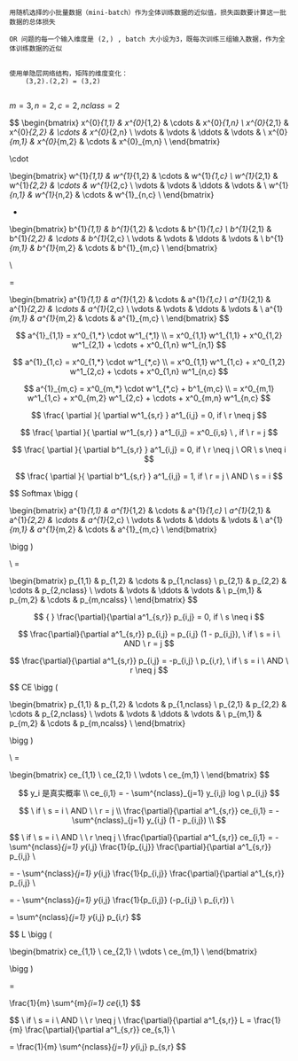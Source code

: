 

```
用随机选择的小批量数据（mini-batch）作为全体训练数据的近似值，损失函数要计算这一批数据的总体损失

OR 问题的每一个输入维度是 (2,) , batch 大小设为3，既每次训练三组输入数据，作为全体训练数据的近似


使用单隐层网络结构，矩阵的维度变化：
	(3,2).(2,2) = (3,2)
	
```



$m=3, n=2, c=2, nclass=2$


$$
\begin{bmatrix}
x^{0}_{1,1} & x^{0}_{1,2} & \cdots & x^{0}_{1,n}  \\
x^{0}_{2,1} & x^{0}_{2,2} & \cdots & x^{0}_{2,n} \\
\vdots & \vdots & \ddots & \vdots & \\
x^{0}_{m,1} & x^{0}_{m,2} & \cdots & x^{0}_{m,n} \\
\end{bmatrix}

\cdot

\begin{bmatrix}
w^{1}_{1,1} & w^{1}_{1,2} & \cdots & w^{1}_{1,c}  \\
w^{1}_{2,1} & w^{1}_{2,2} & \cdots & w^{1}_{2,c} \\
\vdots & \vdots & \ddots & \vdots & \\
w^{1}_{n,1} & w^{1}_{n,2} & \cdots & w^{1}_{n,c} \\
\end{bmatrix}

+ 

\begin{bmatrix}
b^{1}_{1,1} & b^{1}_{1,2} & \cdots & b^{1}_{1,c}  \\
b^{1}_{2,1} & b^{1}_{2,2} & \cdots & b^{1}_{2,c} \\
\vdots & \vdots & \ddots & \vdots & \\
b^{1}_{m,1} & b^{1}_{m,2} & \cdots & b^{1}_{m,c} \\
\end{bmatrix}

\\

= 

\begin{bmatrix}
a^{1}_{1,1} & a^{1}_{1,2} & \cdots & a^{1}_{1,c}  \\
a^{1}_{2,1} & a^{1}_{2,2} & \cdots & a^{1}_{2,c} \\
\vdots & \vdots & \ddots & \vdots & \\
a^{1}_{m,1} & a^{1}_{m,2} & \cdots & a^{1}_{m,c} \\
\end{bmatrix}
$$

$$
a^{1}_{1,1} = x^0_{1,*} \cdot w^1_{*,1} \\
= x^0_{1,1} w^1_{1,1} + x^0_{1,2} w^1_{2,1} + \cdots + x^0_{1,n} w^1_{n,1}
$$

$$
a^{1}_{1,c} = x^0_{1,*} \cdot w^1_{*,c} \\
= x^0_{1,1} w^1_{1,c} + x^0_{1,2} w^1_{2,c} + \cdots + x^0_{1,n} w^1_{n,c}
$$

$$
a^{1}_{m,c} = x^0_{m,*} \cdot w^1_{*,c} + b^1_{m,c} \\
= x^0_{m,1} w^1_{1,c} + x^0_{m,2} w^1_{2,c} + \cdots + x^0_{m,n} w^1_{n,c}
$$


$$
\frac{ \partial }{ \partial w^1_{s,r} } a^1_{i,j} = 0, if \ r  \neq j
$$

$$
\frac{ \partial }{ \partial w^1_{s,r} } a^1_{i,j} = x^0_{i,s} \ , if \ r  = j
$$


$$
\frac{ \partial }{ \partial b^1_{s,r} } a^1_{i,j} = 0, if \ r  \neq j \ OR  \ s  \neq i
$$

$$
\frac{ \partial }{ \partial b^1_{s,r} } a^1_{i,j} = 1, if \ r  = j \ AND  \ s  = i
$$






$$
Softmax \bigg (

\begin{bmatrix}
a^{1}_{1,1} & a^{1}_{1,2} & \cdots & a^{1}_{1,c}  \\
a^{1}_{2,1} & a^{1}_{2,2} & \cdots & a^{1}_{2,c} \\
\vdots & \vdots & \ddots & \vdots & \\
a^{1}_{m,1} & a^{1}_{m,2} & \cdots & a^{1}_{m,c} \\
\end{bmatrix}

\bigg ) 


\\ =

\begin{bmatrix}
p_{1,1} & p_{1,2} & \cdots & p_{1,nclass}  \\
p_{2,1} & p_{2,2} & \cdots & p_{2,nclass} \\
\vdots & \vdots & \ddots & \vdots & \\
p_{m,1} & p_{m,2} & \cdots & p_{m,ncalss} \\
\end{bmatrix}
$$


$$ { }
\frac{\partial}{\partial a^1_{s,r}} p_{i,j} = 0, if \ s  \neq i
$$

$$
\frac{\partial}{\partial a^1_{s,r}} p_{i,j} = p_{i,j} (1 - p_{i,j}), \ if \ s  = i \ AND \ r = j
$$

$$
\frac{\partial}{\partial a^1_{s,r}} p_{i,j} = -p_{i,j} \ p_{i,r}, \ if \ s  = i \ AND \ r \neq j
$$




$$
CE \bigg (

\begin{bmatrix}
p_{1,1} & p_{1,2} & \cdots & p_{1,nclass}  \\
p_{2,1} & p_{2,2} & \cdots & p_{2,nclass} \\
\vdots & \vdots & \ddots & \vdots & \\
p_{m,1} & p_{m,2} & \cdots & p_{m,ncalss} \\
\end{bmatrix}

\bigg ) 


\\ =

\begin{bmatrix}
ce_{1,1} \\
ce_{2,1}  \\
\vdots  \\
ce_{m,1} \\
\end{bmatrix}
$$


$$
y_i 是真实概率 \\
ce_{i,1} = - \sum^{nclass}_{j=1} y_{i,j}  log \ p_{i,j}
$$

$$
\ if \ s = i \  AND \ \ r = j \\
\frac{\partial}{\partial a^1_{s,r}} ce_{i,1} = - \sum^{nclass}_{j=1} y_{i,j}  (1 - p_{i,j}) \\
$$

$$
\ if \ s = i \  AND \ \ r \neq j \\
\frac{\partial}{\partial a^1_{s,r}} ce_{i,1} = - \sum^{nclass}_{j=1} y_{i,j} \frac{1}{p_{i,j}} \frac{\partial}{\partial a^1_{s,r}} p_{i,j}  \\

= - \sum^{nclass}_{j=1} y_{i,j} \frac{1}{p_{i,j}} \frac{\partial}{\partial a^1_{s,r}} p_{i,j} \\

= - \sum^{nclass}_{j=1} y_{i,j} \frac{1}{p_{i,j}} (-p_{i,j} \ p_{i,r}) \\

=  \sum^{nclass}_{j=1} y_{i,j} p_{i,r}
$$



$$
L \bigg (

\begin{bmatrix}
ce_{1,1} \\
ce_{2,1}  \\
\vdots  \\
ce_{m,1} \\
\end{bmatrix}

\bigg ) 


= 

\frac{1}{m} \sum^{m}_{i=1} ce_{i,1}
$$


$$
\ if \ s = i \  AND \ \ r \neq j \\ 
\frac{\partial}{\partial a^1_{s,r}} L = \frac{1}{m} \frac{\partial}{\partial a^1_{s,r}} ce_{s,1} \\

= \frac{1}{m} \sum^{nclass}_{j=1} y_{i,j} p_{s,r}
$$







